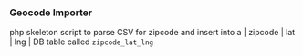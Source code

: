 ### Geocode Importer ###

php skeleton script to parse CSV for zipcode and insert into a  | zipcode | lat | lng | DB table called `zipcode_lat_lng` 
